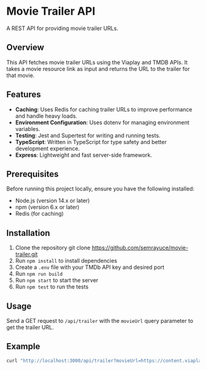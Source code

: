 # Movie Trailer API

A REST API for providing movie trailer URLs.

## Overview

This API fetches movie trailer URLs using the Viaplay and TMDB APIs. It takes a movie resource link as input and returns the URL to the trailer for that movie.

## Features

- **Caching**: Uses Redis for caching trailer URLs to improve performance and handle heavy loads.
- **Environment Configuration**: Uses dotenv for managing environment variables.
- **Testing**: Jest and Supertest for writing and running tests.
- **TypeScript**: Written in TypeScript for type safety and better development experience.
- **Express**: Lightweight and fast server-side framework.

## Prerequisites


Before running this project locally, ensure you have the following installed:

- Node.js (version 14.x or later)
- npm (version 6.x or later)
- Redis (for caching)


## Installation

1. Clone the repository git clone https://github.com/semrayuce/movie-trailer.git
2. Run `npm install` to install dependencies
3. Create a `.env` file with your TMDb API key and desired port
4. Run `npm run build`
5. Run `npm start` to start the server
6. Run `npm test` to run the tests 

## Usage

Send a GET request to `/api/trailer` with the `movieUrl` query parameter to get the trailer URL.

## Example

```sh
curl "http://localhost:3000/api/trailer?movieUrl=https://content.viaplay.se/pc-se/film/arrival-2016"